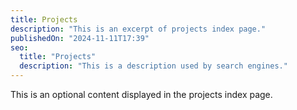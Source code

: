 ```yaml
---
title: Projects
description: "This is an excerpt of projects index page."
publishedOn: "2024-11-11T17:39"
seo:
  title: "Projects"
  description: "This is a description used by search engines."
---
```


This is an optional content displayed in the projects index page.
